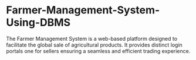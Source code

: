# Farmer-Management-System-Using-DBMS
The Farmer Management System is a web-based platform designed to facilitate the global sale of agricultural products. It provides  distinct login portals one for sellers  ensuring a seamless and efficient trading experience.
